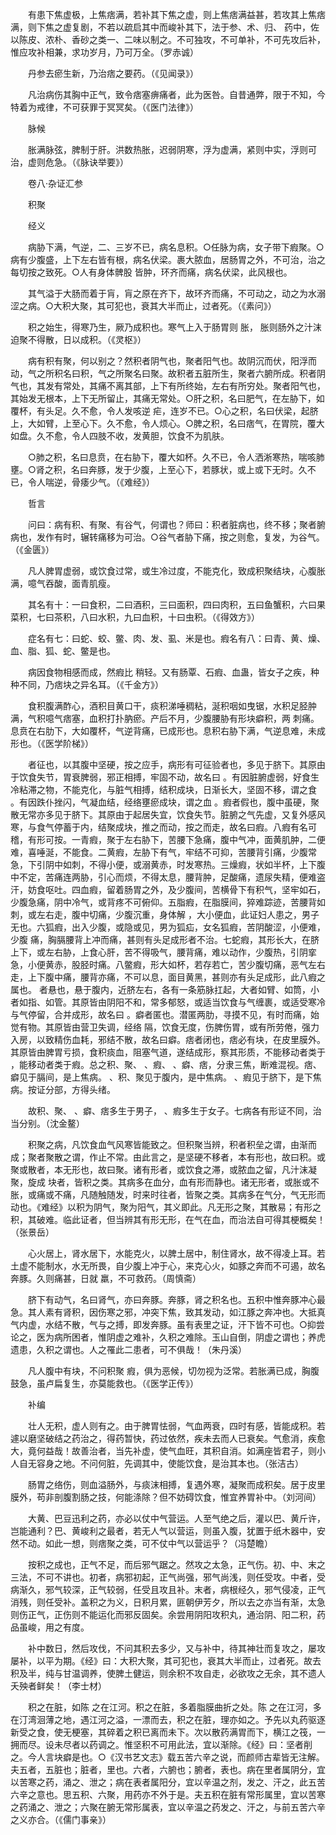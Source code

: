 <!-- { "loadSidebar": true } -->
　　有患下焦虚极，上焦痞满，若补其下焦之虚，则上焦痞满益甚，若攻其上焦痞满，则下焦之虚复剧，不若以疏启其中而峻补其下，法于参、术、归、 药中，佐以陈皮、浓朴、香砂之类一、二味以制之。不可独攻，不可单补，不可先攻后补，惟应攻补相兼，求功岁月，乃可万全。（罗赤诚）

　　丹参去瘀生新，乃治痞之要药。（《见闻录》）

　　凡治病伤其胸中正气，致令痞塞痹痛者，此为医咎。自昔通弊，限于不知，今特着为戒律，不可获罪于冥冥矣。（《医门法律》）

　　脉候

　　胀满脉弦，脾制于肝。洪数热胀，迟弱阴寒，浮为虚满，紧则中实，浮则可治，虚则危急。（《脉诀举要》）

　　卷八·杂证汇参

　　积聚

　　经义

　　病胁下满，气逆，二、三岁不已，病名息积。○任脉为病，女子带下瘕聚。○病有少腹盛，上下左右皆有根，病名伏梁。裹大脓血，居肠胃之外，不可治，治之每切按之致死。○人有身体髀股 皆肿，环齐而痛，病名伏梁，此风根也。

　　其气溢于大肠而着于肓，肓之原在齐下，故环齐而痛，不可动之，动之为水溺涩之病。○大积大聚，其可犯也，衰其大半而止，过者死。（《素问》）

　　积之始生，得寒乃生，厥乃成积也。寒气上入于肠胃则 胀， 胀则肠外之汁沫迫聚不得散，日以成积。（《灵枢》）

　　病有积有聚，何以别之？然积者阴气也，聚者阳气也。故阴沉而伏，阳浮而动，气之所积名曰积，气之所聚名曰聚。故积者五脏所生，聚者六腑所成。积者阴气也，其发有常处，其痛不离其部，上下有所终始，左右有所穷处。聚者阳气也，其始发无根本，上下无所留止，其痛无常处。○肝之积，名曰肥气，在左胁下，如覆杯，有头足。久不愈，令人发咳逆 疟，连岁不已。○心之积，名曰伏梁，起脐上，大如臂，上至心下。久不愈，令人烦心。○脾之积，名曰痞气，在胃院，覆大如盘。久不愈，令人四肢不收，发黄胆，饮食不为肌肤。

　　○肺之积，名曰息贲，在右胁下，覆大如杯。久不已，令人洒淅寒热，喘咳肺壅。○肾之积，名曰奔豚，发于少腹，上至心下，若豚状，或上或下无时。久不已，令人喘逆，骨痿少气。（《难经》）

　　哲言

　　问曰：病有积、有聚、有谷气，何谓也？师曰：积者脏病也，终不移；聚者腑病也，发作有时，辗转痛移为可治。○谷气者胁下痛，按之则愈，复发，为谷气。（《金匮》）

　　凡人脾胃虚弱，或饮食过常，或生冷过度，不能克化，致成积聚结块，心腹胀满，噫气吞酸，面青肌瘦。

　　其名有十：一曰食积，二曰酒积，三曰面积，四曰肉积，五曰鱼蟹积，六曰果菜积，七曰茶积，八曰水积，九曰血积，十曰虫积。（《得效方》）

　　症名有七：曰蛇、蛟、鳖、肉、发、虱、米是也。瘕名有八：曰青、黄、燥、血、脂、狐、蛇、鳖是也。

　　病因食物相感而成，然瘕比 稍轻。又有肠覃、石瘕、血蛊，皆女子之疾，种种不同，乃痞块之异名耳。（《千金方》）

　　食积腹满酢心，酒积目黄口干，痰积涕唾稠粘，涎积咽如曳锯，水积足胫肿满，气积噫气痞塞，血积打扑肭瘀。产后不月，少腹腰胁有形块癖积，两 刺痛。息贲在右肋下，大如覆杯，气逆背痛，已成形也。息积右胁下满，气逆息难，未成形也。（《医学阶梯》）

　　者征也，以其腹中坚硬，按之应手，病形有可征验者也，多见于脐下。其原由于饮食失节，胃衰脾弱，邪正相搏，牢固不动，故名曰 。有因脏腑虚弱，好食生冷粘滞之物，不能克化，与脏气相搏，结积成块，日渐长大，坚固不移，谓之食 。有因跌仆挫闪，气凝血结，经络壅瘀成块，谓之血 。瘕者假也，腹中虽硬，聚散无常亦多见于脐下。其原由于起居失宜，饮食失节。脏腑之气先虚，又复外感风寒，与食气停蓄于内，结聚成块，推之而动，按之而走，故名曰瘕。八瘕有名可稽，有形可按。一青瘕，聚于左右胁下，苦腰下急痛，腹中气冲，面黄肌肿，二便难，喜唾涎，不能食。二黄瘕，左胁下有气，牢结不可抑，苦腰背引痛，少腹常急，下引阴中如刺，不得小便，或溺黄赤，时发寒热。三燥瘕，状如半杯，上下腹中不定，苦痛连两胁，引心而烦，不得太息，腰背肿，足酸痛，遗尿失精，便难盗汗，妨食呕吐。四血瘕，留着肠胃之外，及少腹间，苦横骨下有积气，坚牢如石，少腹急痛，阴中冷气，或背疼不可俯仰。五脂瘕，在脂膜间，猝难踪迹，苦腰背如刺，或左右走，腹中切痛，少腹沉重，身体解 ，大小便血，此证妇人患之，男子无也。六狐瘕，出入少腹，或隐或见，男为狐疝，女名狐瘕，苦阴酸涩，小便难，少腹 痛，胸膈腰背上冲而痛，甚则有头足成形者不治。七蛇瘕，其形长大，在脐上下，或左右胁，上食心肝，苦不得吸气，腰背痛，难以动作，少腹热，引阴挛急，小便黄赤，股胫时痛。八鳖瘕，形大如杯，若存若亡，苦少腹切痛，恶气左右走，上下腹中痛，腰背亦痛，不可以息，面目黄黑，甚则亦有头足成形，此八瘕之属也。 者悬也，悬于腹内，近脐左右，各有一条筋脉扛起，大者如臂、如筒，小者如指、如管。其原皆由阴阳不和，常多郁怒，或适当饮食与气缠裹，或适受寒冷与气停留，合并成形，故名曰 。癖者匿也。潜匿两肋，寻摸不见，有时而痛，始觉有物。其原皆由营卫失调，经络 隔，饮食无度，伤脾伤胃，或有所劳倦，强力入房，以致精伤血耗，邪结不散，故名曰癖。痞者闭也，痞必有块，在皮里膜外。其原皆由脾胃亏损，食积痰血，阻塞气道，遂结成形，察其形质，不能移动者类于 ，能移动者类于瘕。总之积、聚、 、瘕、 、癖、痞，分隶三焦，断难混视。痞、癖见于膈间，是上焦病。 、积、聚见于腹内，是中焦病。 、瘕见于脐下，是下焦病。按证分部，方得头绪。

　　故积、聚、 、癖、痞多生于男子， 、瘕多生于女子。七病各有形证不同，治当分别。（沈金鳌）

　　积聚之病，凡饮食血气风寒皆能致之。但积聚当辨，积者积垒之谓，由渐而成；聚者聚散之谓，作止不常。由此言之，是坚硬不移者，本有形也，故曰积。或聚或散者，本无形也，故曰聚。诸有形者，或饮食之滞，或脓血之留，凡汁沫凝聚，旋成 块者，皆积之类。其病多在血分，血有形而静也。诸无形者，或胀或不胀，或痛或不痛，凡随触随发，时来时往者，皆聚之类。其病多在气分，气无形而动也。《难经》以积为阴气，聚为阳气，其义即此。凡无形之聚，其散易；有形之积，其破难。临此证者，但当辨其有形无形，在气在血，而治法自可得其梗概矣！（张景岳）

　　心火居上，肾水居下，水能克火，以脾土居中，制住肾水，故不得凌上耳。若土虚不能制水，水无所畏，自少腹上冲于心，来克心火，如豚之奔而不可遏，故名奔豚。久则痛甚，日就 羸，不可救药。（周慎斋）

　　脐下有动气，名曰肾气，亦曰奔豚。奔豚，肾之积名也。五积中惟奔豚冲心最急。其人素有肾积，因伤寒之邪，冲突下焦，致其发动，如江豚之奔冲也。大抵真气内虚，水结不散，气与之搏，即发奔豚。虽有表里之证，汗下皆不可也。○抑尝论之，医为病所困者，惟阴虚之难补，久积之难除。玉山自倒，阴虚之谓也；养虎遗患，久积之谓也。人之罹此二患者，可不俱哉！（朱丹溪）

　　凡人腹中有块，不问积聚 瘕，俱为恶候，切勿视为泛常。若胀满已成，胸腹鼓急，虽卢扁复生，亦莫能救也。（《医学正传》）

　　补编

　　壮人无积，虚人则有之。由于脾胃怯弱，气血两衰，四时有感，皆能成积。若遽以磨坚破结之药治之，得药暂快，药过依然，疾未去而人已衰矣。气愈消，疾愈大，竟何益哉！故善治者，当先补虚，使气血旺，其积自消。如满座皆君子，则小人自无容身之地。不问何脏，先调其中，使能饮食，是治其本也。（张洁古）

　　肠胃之络伤，则血溢肠外，与痰沫相搏，复遇外寒，凝聚而成积矣。居于皮里膜外，苟非剖腹割肠之技，何能涤除？但不妨碍饮食，惟宜养胃补中。（刘河间）

　　大黄、巴豆迅利之药，亦必以仗中气营运。人至气绝之后，灌以巴、黄斤许，岂能通利？巴、黄峻利之最者，若无人气以营运，则虽入腹，犹置于纸木器中，安然不动。如此一想，则痞聚之类，可不仗中气以营运乎？（冯楚瞻）

　　按积之成也，正气不足，而后邪气踞之。然攻之太急，正气伤。初、中、末之三法，不可不讲也。初者，病邪初起，正气尚强，邪气尚浅，则任受攻。中者，受病渐久，邪气较深，正气较弱，任受且攻且补。末者，病根经久，邪气侵凌，正气消残，则任受补。盖积之为义，日积月累，匪朝伊芳夕，所以去之亦当有渐，太急则伤正气，正伤则不能运化而邪反固矣。余尝用阴阳攻积丸，通治阴、阳二积，药品虽峻，用之有度。

　　补中数日，然后攻伐，不问其积去多少，又与补中，待其神壮而复攻之，屡攻屡补，以平为期。《经》曰：大积大聚，其可犯也，衰其大半而止，过者死。故去积及半，纯与甘温调养，使脾土健运，则余积不攻自走，必欲攻之无余，其不遗人夭殃者鲜矣！（李士材）

　　积之在脏，如陈 之在江河。积之在脏，多着脂膜曲折之处。陈 之在江河，多在汀湾洄薄之地，遇江河之溢，一漂而去，积之在脏，理亦如之。予先以丸药驱逐新受之食，使无梗塞，其碎着之积已离而未下。次以散药满胃而下，横江之筏，一拥而尽。设未尽者以药调之。惟坚积不可用此法，宜以渐除。《经》曰：坚者削之。今人言块癖是也。○《汉书艺文志》载五苦六辛之说，而颜师古辈皆无注解。夫五者，五脏也；脏者，里也。六者，六腑也；腑者，表也。病在里者属阴分，宜以苦寒之药，涌之、泄之；病在表者属阳分，宜以辛温之剂，发之、汗之，此五苦六辛之意也。思五积、六聚，用药亦不外于是。夫五积在脏有常形属里，宜以苦寒之药涌之、泄之；六聚在腑无常形属表，宜以辛温之药发之、汗之，与前五苦六辛之义亦合。（《儒门事亲》）

